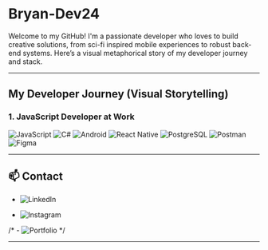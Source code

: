 # Bryan-Dev24

Welcome to my GitHub! I'm a passionate developer who loves to build creative solutions, from sci-fi inspired mobile experiences to robust back-end systems. Here’s a visual metaphorical story of my developer journey and stack.

---

## My Developer Journey (Visual Storytelling)

### 1. JavaScript Developer at Work

![JavaScript](https://img.shields.io/badge/-JavaScript-black?style=flat-square&logo=javascript)
![C#](https://img.shields.io/badge/-C%23-239120?style=flat-square&logo=c-sharp)
![Android](https://img.shields.io/badge/-Android-3DDC84?style=flat-square&logo=android)
![React Native](https://img.shields.io/badge/-React%20Native-20232A?style=flat-square&logo=react)
![PostgreSQL](https://img.shields.io/badge/-PostgreSQL-336791?style=flat-square&logo=postgresql)
![Postman](https://img.shields.io/badge/-Postman-FF6C37?style=flat-square&logo=postman)
![Figma](https://img.shields.io/badge/-Postman-FF6C37?style=flat-square&logo=figma)

---

## 📫 Contact

- ![LinkedIn](https://www.linkedin.com/in/bryan-james-paiva/)

- ![Instagram](https://www.https://www.instagram.com/dev.da.etec)

 /* - ![Portfolio](https://your-portfolio.com) */

---

